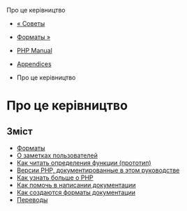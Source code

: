 Про це керівництво

-   [« Советы](userlandnaming.tips.html)
    
-   [Форматы »](about.formats.html)
    
-   [PHP Manual](index.html)
    
-   [Appendices](appendices.html)
    
-   Про це керівництво
    

# Про це керівництво

## Зміст

-   [Форматы](about.formats.html)
-   [О заметках пользователей](about.notes.html)
-   [Как читать определения функции (прототип)](about.prototypes.html)
-   [Версии PHP, документированные в этом руководстве](about.phpversions.html)
-   [Как узнать больше о PHP](about.more.html)
-   [Как помочь в написании документации](about.howtohelp.html)
-   [Как создаются форматы документации](about.generate.html)
-   [Переводы](about.translations.html)